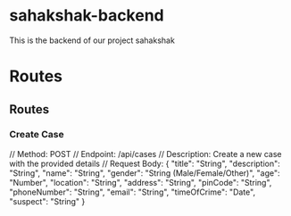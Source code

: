 # sahakshak-backend

This is the backend of our project sahakshak

# Routes

## Routes

### Create Case

// Method: POST
// Endpoint: /api/cases
// Description: Create a new case with the provided details
// Request Body:
{
"title": "String",
"description": "String",
"name": "String",
"gender": "String (Male/Female/Other)",
"age": "Number",
"location": "String",
"address": "String",
"pinCode": "String",
"phoneNumber": "String",
"email": "String",
"timeOfCrime": "Date",
"suspect": "String"
}
